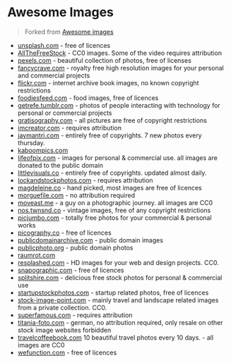# Awesome Images
> Forked from [Awesome images](https://github.com/heyalexej/awesome-images)

- [unsplash.com](http://unsplash.com/) - free of licences
- [AllTheFreeStock](http://allthefreestock.com/) - CC0 images. Some of the video requires attribution
- [pexels.com](http://www.pexels.com/) - beautiful collection of photos, free of licenses
- [fancycrave.com](http://fancycrave.com/) - royalty free high resolution images for your personal and commercial projects
- [flickr.com](https://www.flickr.com/photos/internetarchivebookimages/) - internet archive book images, no known copyright restrictions
- [foodiesfeed.com](http://foodiesfeed.com/) - food images, free of licences
- [getrefe.tumblr.com](http://getrefe.tumblr.com/) - photos of people interacting with technology for personal or commercial projects
- [gratisography.com](http://www.gratisography.com/) - all pictures are free of copyright restrictions
- [imcreator.com](http://imcreator.com/free) - requires attribution
- [jaymantri.com](http://jaymantri.com/) - entirely free of copyrights. 7 new photos every thursday.
- [kaboompics.com](http://kaboompics.com/)
- [lifeofpix.com](http://www.lifeofpix.com/) - images for personal & commercial use. all images are donated to the public domain
- [littlevisuals.co](http://littlevisuals.co/) - entirely free of copyrights. updated almost daily.
- [lockandstockphotos.com](http://lockandstockphotos.com/) - requires attribution
- [magdeleine.co](http://magdeleine.co/) - hand picked, most images are free of licences
- [morguefile.com](http://www.morguefile.com/) - no attribution required
- [moveast.me](http://moveast.me/) - a guy on a photographic journey. all images are CC0
- [nos.twnsnd.co](http://nos.twnsnd.co/) - vintage images, free of any copyright restrictions
- [picjumbo.com](http://picjumbo.com/) - totally free photos for your commercial & personal works
- [picography.co](http://picography.co/) - free of licences
- [publicdomainarchive.com](http://publicdomainarchive.com/) - public domain images
- [publicphoto.org](http://publicphoto.org/) - public domain photos
- [raumrot.com](http://www.raumrot.com/)
- [resplashed.com](http://www.resplashed.com/) - HD images for your web and design projects. CC0.
- [snapographic.com](http://snapographic.com/) - free of licences
- [splitshire.com](http://splitshire.com/) - delicious free stock photos for personal & commercial use
- [startupstockphotos.com](http://startupstockphotos.com/) - startup related photos, free of licences
- [stock-image-point.com](http://www.stock-image-point.com/) - mainly travel and landscape related images from a private collection. CC0.
- [superfamous.com](http://superfamous.com/) - requires attribution
- [titania-foto.com](http://www.titania-foto.com/) - german, no attribution required, only resale on other stock image websites forbidden
- [travelcoffeebook.com](http://travelcoffeebook.com/) 10 beautiful travel photos every 10 days. - all images are CC0
- [wefunction.com](http://wefunction.com/category/free-photos/) - free of licences
